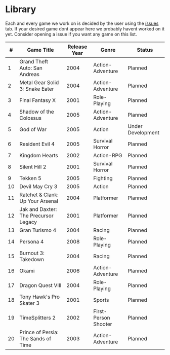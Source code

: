 # Library

Each and every game we work on is decided by the user using the [íssues]() tab. If your desired game dont appear here we probably havent worked on it yet. Consider opening a issue if you want any game on this list.

| #  | Game Title                          | Release Year | Genre              | Status         |
|----|-------------------------------------|--------------|--------------------|----------------|
| 1  | Grand Theft Auto: San Andreas      | 2004 | Action-Adventure  | Planned |
| 2  | Metal Gear Solid 3: Snake Eater    | 2004 | Action-Adventure  | Planned |
| 3  | Final Fantasy X                    | 2001 | Role-Playing      | Planned |
| 4  | Shadow of the Colossus             | 2005 | Action-Adventure  | Planned |
| 5  | God of War                         | 2005 | Action            | Under Development |
| 6  | Resident Evil 4                    | 2005 | Survival Horror   | Planned |
| 7  | Kingdom Hearts                     | 2002 | Action-RPG        | Planned |
| 8  | Silent Hill 2                      | 2001 | Survival Horror   | Planned |
| 9  | Tekken 5                           | 2005 | Fighting          | Planned |
| 10 | Devil May Cry 3                    | 2005 | Action            | Planned |
| 11 | Ratchet & Clank: Up Your Arsenal   | 2004 | Platformer        | Planned |
| 12 | Jak and Daxter: The Precursor Legacy | 2001 | Platformer        | Planned |
| 13 | Gran Turismo 4                     | 2004 | Racing            | Planned |
| 14 | Persona 4                          | 2008 | Role-Playing      | Planned |
| 15 | Burnout 3: Takedown                | 2004 | Racing            | Planned |
| 16 | Okami                              | 2006 | Action-Adventure  | Planned |
| 17 | Dragon Quest VIII                  | 2004 | Role-Playing      | Planned |
| 18 | Tony Hawk's Pro Skater 3           | 2001 | Sports            | Planned |
| 19 | TimeSplitters 2                    | 2002 | First-Person Shooter | Planned |
| 20 | Prince of Persia: The Sands of Time | 2003 | Action-Adventure  | Planned |